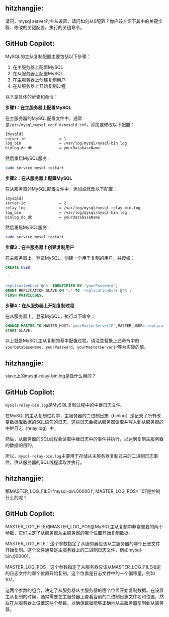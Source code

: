 hitzhangjie: 
------------------------------------------------------------------------------
请问，mysql server的主从设置，请问如何从0配置？你应该介绍下其中的关键步骤、修改的关键配置、执行的关键命令。

GitHub Copilot: 
------------------------------------------------------------------------------
MySQL的主从复制配置主要包括以下步骤：

1. 在主服务器上配置MySQL
2. 在从服务器上配置MySQL
3. 在主服务器上创建复制用户
4. 在从服务器上开始复制过程

以下是具体的步骤和命令：

**步骤1：在主服务器上配置MySQL**

在主服务器的MySQL配置文件中，通常是`/etc/mysql/mysql.conf.d/mysqld.cnf`，添加或修改以下配置：

```bash
[mysqld]
server-id               = 1
log_bin                 = /var/log/mysql/mysql-bin.log
binlog_do_db            = yourDatabaseName
```

然后重启MySQL服务：

```bash
sudo service mysql restart
```

**步骤2：在从服务器上配置MySQL**

在从服务器的MySQL配置文件中，添加或修改以下配置：

```bash
[mysqld]
server-id               = 2
relay_log               = /var/log/mysql/mysql-relay-bin.log
log_bin                 = /var/log/mysql/mysql-bin.log
binlog_do_db            = yourDatabaseName
```

然后重启MySQL服务：

```bash
sudo service mysql restart
```

**步骤3：在主服务器上创建复制用户**

在主服务器上，登录MySQL，创建一个用于复制的用户，并授权：

```sql
CREATE USER

 '

replicationUser'@'%' IDENTIFIED BY 'yourPassword';
GRANT REPLICATION SLAVE ON *.* TO 'replicationUser'@'%';
FLUSH PRIVILEGES;
```

**步骤4：在从服务器上开始复制过程**

在从服务器上，登录MySQL，执行以下命令：

```sql
CHANGE MASTER TO MASTER_HOST='yourMasterServerIP',MASTER_USER='replicationUser', MASTER_PASSWORD='yourPassword', MASTER_LOG_FILE='mysql-bin.000001', MASTER_LOG_POS= 107;
START SLAVE;
```

以上就是MySQL主从复制的基本配置过程。请注意替换上述命令中的`yourDatabaseName`、`yourPassword`、`yourMasterServerIP`等为实际的值。

hitzhangjie: 
------------------------------------------------------------------------------
slave上的mysql-relay-bin.log是做什么用的？

GitHub Copilot: 
------------------------------------------------------------------------------
`mysql-relay-bin.log`是MySQL复制过程中的中继日志文件。

在MySQL的主从复制过程中，主服务器的二进制日志（binlog）是记录了所有改变数据库数据的SQL语句的日志，这些日志会被从服务器读取并写入到从服务器的中继日志（relay log）中。

然后，从服务器的SQL线程会读取中继日志中的事件并执行，以达到复制主服务器的数据的目的。

所以，`mysql-relay-bin.log`主要用于存储从主服务器复制过来的二进制日志事件，供从服务器的SQL线程读取并执行。

hitzhangjie:
------------------------------------------------------------------------------
那MASTER_LOG_FILE='mysql-bin.000001', MASTER_LOG_POS= 107是控制什么的呢？

GitHub Copilot:
------------------------------------------------------------------------------
MASTER_LOG_FILE和MASTER_LOG_POS是MySQL主从复制中非常重要的两个参数，它们决定了从服务器从主服务器的哪个位置开始复制数据。

MASTER_LOG_FILE：这个参数指定了从服务器应该从主服务器的哪个日志文件开始复制。这个文件通常是主服务器上的二进制日志文件，例如mysql-bin.000001。

MASTER_LOG_POS：这个参数指定了从服务器应该从MASTER_LOG_FILE指定的日志文件的哪个位置开始复制。这个位置是日志文件中的一个偏移量，例如107。

这两个参数的组合，决定了从服务器从主服务器的哪个位置开始复制数据。在设置主从复制的时候，通常需要在主服务器上查看当前的二进制日志文件名和位置，然后在从服务器上设置这两个参数，以确保数据能够正确地从主服务器复制到从服务器。